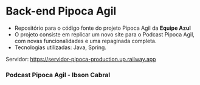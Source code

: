 # Back-end Pipoca Agil

* Repositório para o código fonte do projeto Pipoca Agil da **Equipe Azul**
* O projeto consiste em replicar um novo site para o Podcast Pipoca Agil, com novas funcionalidades e uma repaginada completa.
* Tecnologias utilizadas: Java, Spring.

Servidor: https://servidor-pipoca-production.up.railway.app
### Podcast Pipoca Agil - Ibson Cabral
